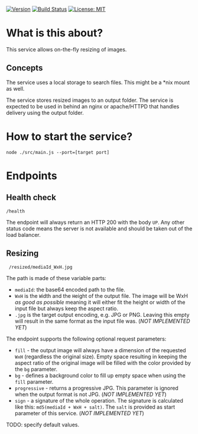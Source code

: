 [![Version](https://img.shields.io/github/package-json/v/slotties/imageService.svg)](https://github.com/slotties/imageService)
[![Build Status](https://travis-ci.org/slotties/imageService.png?branch=master)](https://travis-ci.org/slotties/imageService)
[![License: MIT](https://img.shields.io/badge/License-MIT-yellow.svg)](https://opensource.org/licenses/MIT)

# What is this about?

This service allows on-the-fly resizing of images.

## Concepts

The service uses a local storage to search files. This might be a *nix mount as well.

The service stores resized images to an output folder. The service is expected to be used in behind an nginx or apache/HTTPD that handles delivery using the output folder.

# How to start the service?

    node ./src/main.js --port=[target port]

# Endpoints

## Health check

    /health

The endpoint will always return an HTTP 200 with the body `UP`.
Any other status code means the server is not available and should be taken out of the load balancer.

## Resizing

     /resized/mediaId_WxH.jpg

The path is made of these variable parts:
- `mediaId`: the base64 encoded path to the file.
- `WxH` is the `W`idth and the `H`eight of the output file. The image will be WxH _as good as possible_ meaning it will either fit the height or width of the input file but always keep the aspect ratio.
- `.jpg` is the target output encoding, e.g. JPG or PNG. Leaving this empty will result in the same format as the input file was. (*NOT IMPLEMENTED YET*)

The endpoint supports the following optional request parameters:
- `fill` - the output image will always have a dimension of the requested `WxH` (regardless the original size). Empty space resulting in keeping the aspect ratio of the original image will be filled with the color provided by the `bg` parameter.
- `bg` - defines a background color to fill up empty space when using the `fill` parameter.
- `progressive` - returns a progressive JPG. This parameter is ignored when the output format is not JPG. (*NOT IMPLEMENTED YET*)
- `sign` - a signature of the whole operation. The signature is calculated like this: `md5(mediaId + WxH + salt)`. The `salt` is provided as start parameter of this service. (*NOT IMPLEMENTED YET*)

TODO: specify default values.